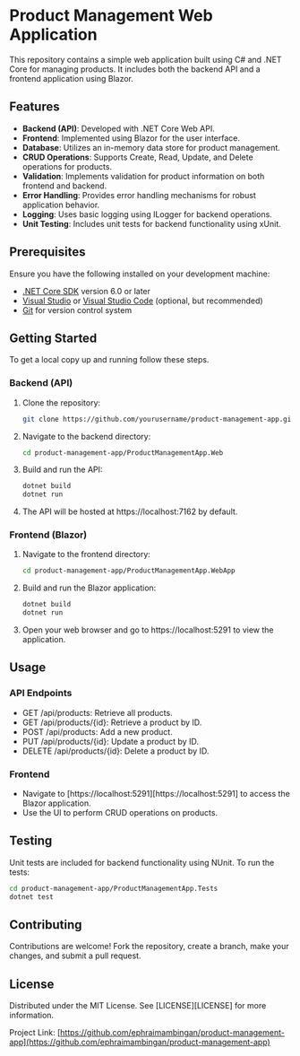# Product Management Web Application

This repository contains a simple web application built using C# and .NET Core for managing products. It includes both the backend API and a frontend application using Blazor.

## Features

- **Backend (API)**: Developed with .NET Core Web API.
- **Frontend**: Implemented using Blazor for the user interface.
- **Database**: Utilizes an in-memory data store for product management.
- **CRUD Operations**: Supports Create, Read, Update, and Delete operations for products.
- **Validation**: Implements validation for product information on both frontend and backend.
- **Error Handling**: Provides error handling mechanisms for robust application behavior.
- **Logging**: Uses basic logging using ILogger for backend operations.
- **Unit Testing**: Includes unit tests for backend functionality using xUnit.

## Prerequisites

Ensure you have the following installed on your development machine:

- [.NET Core SDK](https://dotnet.microsoft.com/download) version 6.0 or later
- [Visual Studio](https://visualstudio.microsoft.com/) or [Visual Studio Code](https://code.visualstudio.com/) (optional, but recommended)
- [Git](https://git-scm.com/) for version control system

## Getting Started

To get a local copy up and running follow these steps.

### Backend (API)

1. Clone the repository:

   ```bash
   git clone https://github.com/yourusername/product-management-app.git
   ```

2. Navigate to the backend directory:

   ```bash
   cd product-management-app/ProductManagementApp.Web
   ```

3. Build and run the API:

   ```bash
   dotnet build
   dotnet run
   ```

4. The API will be hosted at https://localhost:7162 by default.

### Frontend (Blazor)

1. Navigate to the frontend directory:

   ```bash
   cd product-management-app/ProductManagementApp.WebApp
   ```

2. Build and run the Blazor application:

   ```bash
   dotnet build
   dotnet run
   ```

3. Open your web browser and go to https://localhost:5291 to view the application.

## Usage

### API Endpoints

- GET /api/products: Retrieve all products.
- GET /api/products/{id}: Retrieve a product by ID.
- POST /api/products: Add a new product.
- PUT /api/products/{id}: Update a product by ID.
- DELETE /api/products/{id}: Delete a product by ID.

### Frontend

- Navigate to [https://localhost:5291][https://localhost:5291] to access the Blazor application.
- Use the UI to perform CRUD operations on products.

## Testing

Unit tests are included for backend functionality using NUnit. To run the tests:

   ```bash
   cd product-management-app/ProductManagementApp.Tests
   dotnet test
   ```

## Contributing

Contributions are welcome! Fork the repository, create a branch, make your changes, and submit a pull request.

## License

Distributed under the MIT License. See [LICENSE][LICENSE] for more information.

Project Link: [https://github.com/ephraimambingan/product-management-app](https://github.com/ephraimambingan/product-management-app)
